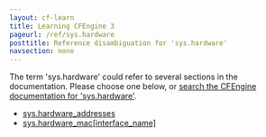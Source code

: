 ```yaml
---
layout: cf-learn
title: Learning CFEngine 3
pageurl: /ref/sys.hardware
posttitle: Reference disambiguation for 'sys.hardware'
navsection: none
---
```


The term 'sys.hardware' could refer to several sections in the documentation. Please choose one below, or
[search the CFEngine documentation for 'sys.hardware'](http://docs.cfengine.com/latest/search.html?q=sys.hardware).

- [sys.hardware_addresses](http://docs.cfengine.com/latest/reference-special-variables-sys.html#sys-hardware_addresses)
- [sys.hardware_mac\[interface_name\]](http://docs.cfengine.com/latest/reference-special-variables-sys.html#sys-hardware_mac-interface_name)
